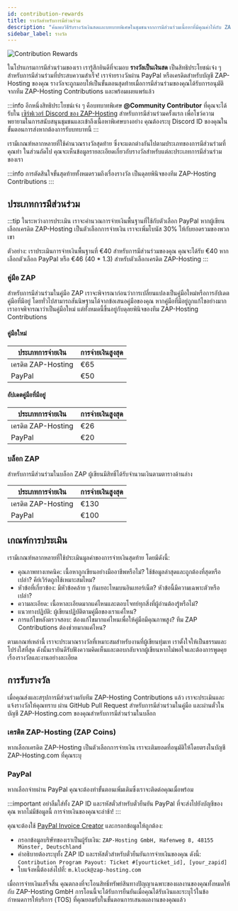 ```yaml
---
id: contribution-rewards
title: รางวัลสำหรับการมีส่วนร่วม
description: "ค้นพบวิธีรับรางวัลเงินสดและบทบาทพิเศษในชุมชนจากการมีส่วนร่วมเนื้อหาที่มีคุณค่าให้กับ ZAP-Hosting → เรียนรู้เพิ่มเติมตอนนี้"
sidebar_label: รางวัล
---
```


![Contribution Rewards](https://screensaver01.zap-hosting.com/index.php/s/mJtScnJbocGEiHJ/preview)

ในโปรแกรมการมีส่วนร่วมของเรา เรารู้สึกยินดีที่จะมอบ **รางวัลเป็นเงินสด** เป็นสิทธิประโยชน์เจ๋ง ๆ สำหรับการมีส่วนร่วมที่ประสบความสำเร็จ! เราจ่ายรางวัลผ่าน PayPal หรือเครดิตสำหรับบัญชี ZAP-Hosting ของคุณ รางวัลจะถูกมอบให้เป็นขั้นตอนสุดท้ายเมื่อการมีส่วนร่วมของคุณได้รับการอนุมัติจากทีม ZAP-Hosting Contributions และพร้อมเผยแพร่แล้ว

:::info
อีกหนึ่งสิทธิประโยชน์เจ๋ง ๆ คือบทบาทพิเศษ **@Community Contributor** ที่คุณจะได้รับใน [เซิร์ฟเวอร์ Discord ของ ZAP-Hosting](https://discord.com/invite/zaphosting) สำหรับการมีส่วนร่วมครั้งแรก เพื่อโชว์ความพยายามในการสนับสนุนชุมชนและเข้าถึงเนื้อหาพิเศษบางอย่าง คุณต้องระบุ Discord ID ของคุณในขั้นตอนการส่งหากต้องการรับบทบาทนี้
:::

เรามีเกณฑ์หลากหลายที่ใช้คำนวณรางวัลสุดท้าย ซึ่งจะแตกต่างกันไปตามประเภทของการมีส่วนร่วมที่คุณทำ ในส่วนถัดไป คุณจะเห็นข้อมูลรายละเอียดเกี่ยวกับรางวัลสำหรับแต่ละประเภทการมีส่วนร่วมของเรา

:::info
การตัดสินใจขั้นสุดท้ายทั้งหมดรวมถึงเรื่องรางวัล เป็นดุลยพินิจของทีม ZAP-Hosting Contributions
:::

## ประเภทการมีส่วนร่วม

:::tip
ในระหว่างการประเมิน เราจะคำนวณการจ่ายเงินพื้นฐานที่ใช้กับตัวเลือก PayPal หากผู้เขียนเลือกเครดิต ZAP-Hosting เป็นตัวเลือกการจ่ายเงิน เราจะเพิ่มโบนัส 30% ให้กับยอดรวมของพวกเขา

ตัวอย่าง: เราประเมินการจ่ายเงินพื้นฐานที่ €40 สำหรับการมีส่วนร่วมของคุณ คุณจะได้รับ €40 หากเลือกตัวเลือก PayPal หรือ €46 (40 * 1.3) สำหรับตัวเลือกเครดิต ZAP-Hosting
:::

### คู่มือ ZAP

สำหรับการมีส่วนร่วมในคู่มือ ZAP เราจะพิจารณาก่อนว่าการเปลี่ยนแปลงเป็นคู่มือใหม่หรือการอัปเดตคู่มือที่มีอยู่ โดยทั่วไปสามารถสันนิษฐานได้จากข้อเสนอคู่มือของคุณ หากคู่มือที่มีอยู่ถูกแก้ไขอย่างมาก เราอาจพิจารณาว่าเป็นคู่มือใหม่ แต่ทั้งหมดนี้ขึ้นอยู่กับดุลยพินิจของทีม ZAP-Hosting Contributions

#### คู่มือใหม่
| ประเภทการจ่ายเงิน   | การจ่ายเงินสูงสุด |
| ------------------ | ----------------- |
| เครดิต ZAP-Hosting | €65               |
| PayPal             | €50               |

#### อัปเดตคู่มือที่มีอยู่
| ประเภทการจ่ายเงิน   | การจ่ายเงินสูงสุด |
| ------------------ | ----------------- |
| เครดิต ZAP-Hosting | €26               |
| PayPal             | €20               |

### บล็อก ZAP

สำหรับการมีส่วนร่วมในบล็อก ZAP ผู้เขียนมีสิทธิ์ได้รับจำนวนเงินตามตารางด้านล่าง

| ประเภทการจ่ายเงิน   | การจ่ายเงินสูงสุด |
| ------------------ | ----------------- |
| เครดิต ZAP-Hosting | €130              |
| PayPal             | €100              |

## เกณฑ์การประเมิน

เรามีเกณฑ์หลากหลายที่ใช้ประเมินมูลค่าของการจ่ายเงินสุดท้าย โดยมีดังนี้:
- คุณภาพทางเทคนิค: เนื้อหาถูกเขียนอย่างมืออาชีพหรือไม่? ใช้ข้อมูลล่าสุดและถูกต้องที่สุดหรือเปล่า? คีย์เวิร์ดถูกใช้เหมาะสมไหม?
- หัวข้อที่เกี่ยวข้อง: มีหัวข้อคล้าย ๆ กันเยอะไหมบนอินเทอร์เน็ต? หัวข้อนี้มีความเฉพาะตัวหรือเปล่า?
- ความละเอียด: เนื้อหาละเอียดมากแค่ไหนและตอบโจทย์ทุกสิ่งที่ผู้อ่านต้องรู้หรือไม่?
- แนวทางปฏิบัติ: ผู้เขียนปฏิบัติตามคู่มือของเราแค่ไหน?
- การแก้ไขหลังตรวจสอบ: ต้องแก้ไขมากแค่ไหนเพื่อให้คู่มือมีคุณภาพสูง? ทีม ZAP Contributions ต้องช่วยมากแค่ไหน?

ตามเกณฑ์เหล่านี้ เราจะประมาณรางวัลที่เหมาะสมสำหรับงานที่ผู้เขียนทุ่มเท เราตั้งใจให้เป็นธรรมและโปร่งใสที่สุด ดังนั้นเรายินดีรับฟังความคิดเห็นและตอบกลับจากผู้เขียนหากไม่พอใจและต้องการพูดคุยเรื่องรางวัลและงานอย่างละเอียด

## การรับรางวัล

เมื่อคุณส่งและสรุปการมีส่วนร่วมกับทีม ZAP-Hosting Contributions แล้ว เราจะประเมินและแจ้งรางวัลให้คุณทราบ ผ่าน GitHub Pull Request สำหรับการมีส่วนร่วมในคู่มือ และผ่านตั๋วในบัญชี ZAP-Hosting.com ของคุณสำหรับการมีส่วนร่วมในบล็อก

### เครดิต ZAP-Hosting (ZAP Coins)
หากเลือกเครดิต ZAP-Hosting เป็นตัวเลือกการจ่ายเงิน เราจะเติมยอดที่อนุมัติให้โดยตรงในบัญชี ZAP-Hosting.com ที่คุณระบุ

### PayPal
หากเลือกจ่ายผ่าน PayPal คุณจะต้องทำขั้นตอนเพิ่มเติมซึ่งเราจะติดต่อคุณเมื่อพร้อม

:::important
อย่าลืมใส่ทั้ง ZAP ID และรหัสตั๋วสำหรับตั๋วยืนยัน PayPal ที่จะส่งไปยังบัญชีของคุณ หากไม่มีข้อมูลนี้ การจ่ายเงินของคุณจะล่าช้า!
:::

คุณจะต้องใช้ [PayPal Invoice Creator](https://www.paypal.com/invoice/create?fromWidget=newuser) และกรอกข้อมูลให้ถูกต้อง:

- กรอกข้อมูลบริษัทของเราเป็นผู้รับเงิน: `ZAP-Hosting GmbH, Hafenweg 8, 48155 Münster, Deutschland`
- คำอธิบายต้องระบุทั้ง ZAP ID และรหัสตั๋วสำหรับตั๋วยืนยันการจ่ายเงินของคุณ ดังนี้: `Contribution Program Payout: Ticket #[yourticket_id], [your_zapid]`
- ใบแจ้งหนี้ต้องส่งไปที่: `m.kluck@zap-hosting.com`

เมื่อการจ่ายเงินเสร็จสิ้น คุณตกลงที่จะโอนสิทธิ์ทรัพย์สินทางปัญญาเฉพาะของผลงานของคุณทั้งหมดให้กับ ZAP-Hosting GmbH การโอนนี้จะได้รับการยืนยันเมื่อคุณได้รับเงินและระบุไว้ในข้อกำหนดการให้บริการ (TOS) ที่คุณยอมรับในขั้นตอนการเสนอผลงานของคุณแล้ว